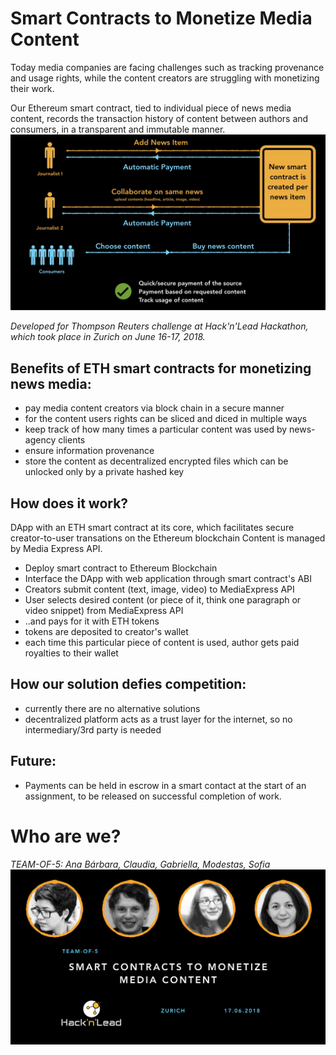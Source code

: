 # Smart Contracts to Monetize Media Content
Today media companies are facing challenges such as tracking provenance and usage rights, while the content creators are struggling with monetizing their work.

Our Ethereum smart contract, tied to individual piece of news media content, records the transaction history of content between authors and consumers, in a transparent and immutable manner.
![SMART CONTRACT SOLUTION PROPOSAL](https://github.com/mfilipav/NewsSmartContracts/blob/master/misc/img2.jpg)

*Developed for Thompson Reuters challenge at Hack'n'Lead Hackathon, which took place in Zurich on June 16-17, 2018.*

## Benefits of ETH smart contracts for monetizing news media:
  - pay media content creators via block chain in a secure manner
  - for the content users rights can be sliced and diced in multiple ways
  - keep track of how many times a particular content was used by news-agency clients
  - ensure information provenance
  - store the content as decentralized encrypted files which can be unlocked only by a private hashed key

## How does it work?
DApp with an ETH smart contract at its core, which facilitates secure creator-to-user transations on the Ethereum blockchain
Content is managed by Media Express API.
  - Deploy smart contract to Ethereum Blockchain
  - Interface the DApp with web application through smart contract's ABI
  - Creators submit content (text, image, video) to MediaExpress API
  - User selects desired content (or piece of it, think one paragraph or video snippet) from MediaExpress API
  - ..and pays for it with ETH tokens
  - tokens are deposited to creator's wallet
  - each time this particular piece of content is used, author gets paid royalties to their wallet

## How our solution defies competition:
- currently there are no alternative solutions
- decentralized platform acts as a trust layer for the internet, so no intermediary/3rd party is needed

## Future:
- Payments can be held in escrow in a smart contact at the start of an assignment, to be released on successful completion of work.

# Who are we?
*TEAM-OF-5: Ana Bárbara, Claudia, Gabriella, Modestas, Sofia*
![TEAM-OF-5](https://github.com/mfilipav/NewsSmartContracts/blob/master/misc/img1.jpg)

